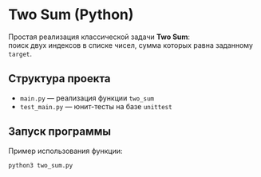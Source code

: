# Two Sum (Python)

Простая реализация классической задачи **Two Sum**:  
поиск двух индексов в списке чисел, сумма которых равна заданному `target`.

##  Структура проекта
- `main.py` — реализация функции `two_sum`
- `test_main.py` — юнит-тесты на базе `unittest`

##  Запуск программы
Пример использования функции:
```bash
python3 two_sum.py

